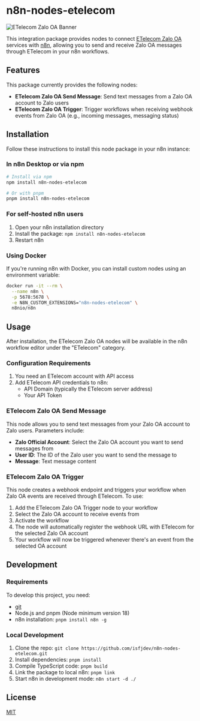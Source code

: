 # n8n-nodes-etelecom

![ETelecom Zalo OA Banner](https://user-images.githubusercontent.com/10284570/173569848-c624317f-42b1-45a6-ab09-f0ea3c247648.png)

This integration package provides nodes to connect [ETelecom Zalo OA](https://etelecom.vn) services with [n8n](https://n8n.io), allowing you to send and receive Zalo OA messages through ETelecom in your n8n workflows.

## Features

This package currently provides the following nodes:

- **ETelecom Zalo OA Send Message**: Send text messages from a Zalo OA account to Zalo users
- **ETelecom Zalo OA Trigger**: Trigger workflows when receiving webhook events from Zalo OA (e.g., incoming messages, messaging status)

## Installation

Follow these instructions to install this node package in your n8n instance:

### In n8n Desktop or via npm

```bash
# Install via npm
npm install n8n-nodes-etelecom

# Or with pnpm
pnpm install n8n-nodes-etelecom
```

### For self-hosted n8n users

1. Open your n8n installation directory
2. Install the package: `npm install n8n-nodes-etelecom`
3. Restart n8n

### Using Docker

If you're running n8n with Docker, you can install custom nodes using an environment variable:

```bash
docker run -it --rm \
  --name n8n \
  -p 5678:5678 \
  -e N8N_CUSTOM_EXTENSIONS="n8n-nodes-etelecom" \
  n8nio/n8n
```

## Usage

After installation, the ETelecom Zalo OA nodes will be available in the n8n workflow editor under the "ETelecom" category.

### Configuration Requirements

1. You need an ETelecom account with API access
2. Add ETelecom API credentials to n8n:
   - API Domain (typically the ETelecom server address)
   - Your API Token

### ETelecom Zalo OA Send Message

This node allows you to send text messages from your Zalo OA account to Zalo users. Parameters include:

- **Zalo Official Account**: Select the Zalo OA account you want to send messages from
- **User ID**: The ID of the Zalo user you want to send the message to
- **Message**: Text message content

### ETelecom Zalo OA Trigger

This node creates a webhook endpoint and triggers your workflow when Zalo OA events are received through ETelecom. To use:

1. Add the ETelecom Zalo OA Trigger node to your workflow
2. Select the Zalo OA account to receive events from
3. Activate the workflow
4. The node will automatically register the webhook URL with ETelecom for the selected Zalo OA account
5. Your workflow will now be triggered whenever there's an event from the selected OA account

## Development

### Requirements

To develop this project, you need:

- [git](https://git-scm.com/downloads)
- Node.js and pnpm (Node minimum version 18)
- n8n installation: `pnpm install n8n -g`

### Local Development

1. Clone the repo: `git clone https://github.com/isfjdev/n8n-nodes-etelecom.git`
2. Install dependencies: `pnpm install`
3. Compile TypeScript code: `pnpm build`
4. Link the package to local n8n: `pnpm link`
5. Start n8n in development mode: `n8n start -d ./`

## License

[MIT](LICENSE.md)
